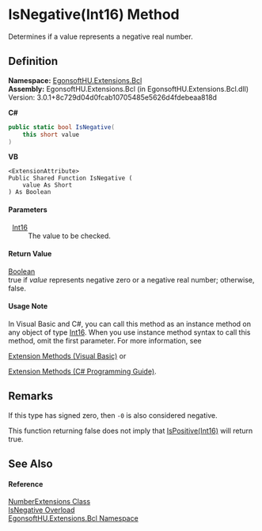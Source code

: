 # IsNegative(Int16) Method


Determines if a value represents a negative real number.



## Definition
**Namespace:** <a href="N_EgonsoftHU_Extensions_Bcl.md">EgonsoftHU.Extensions.Bcl</a>  
**Assembly:** EgonsoftHU.Extensions.Bcl (in EgonsoftHU.Extensions.Bcl.dll) Version: 3.0.1+8c729d04d0fcab10705485e5626d4fdebeaa818d

**C#**
``` C#
public static bool IsNegative(
	this short value
)
```
**VB**
``` VB
<ExtensionAttribute>
Public Shared Function IsNegative ( 
	value As Short
) As Boolean
```



#### Parameters
<dl><dt>  <a href="https://learn.microsoft.com/dotnet/api/system.int16" target="_blank" rel="noopener noreferrer">Int16</a></dt><dd>The value to be checked.</dd></dl>

#### Return Value
<a href="https://learn.microsoft.com/dotnet/api/system.boolean" target="_blank" rel="noopener noreferrer">Boolean</a>  
true if *value* represents negative zero or a negative real number; otherwise, false.

#### Usage Note
In Visual Basic and C#, you can call this method as an instance method on any object of type <a href="https://learn.microsoft.com/dotnet/api/system.int16" target="_blank" rel="noopener noreferrer">Int16</a>. When you use instance method syntax to call this method, omit the first parameter. For more information, see <a href="https://docs.microsoft.com/dotnet/visual-basic/programming-guide/language-features/procedures/extension-methods" target="_blank" rel="noopener noreferrer">

Extension Methods (Visual Basic)</a> or <a href="https://docs.microsoft.com/dotnet/csharp/programming-guide/classes-and-structs/extension-methods" target="_blank" rel="noopener noreferrer">

Extension Methods (C# Programming Guide)</a>.

## Remarks

If this type has signed zero, then `-0` is also considered negative.

This function returning false does not imply that <a href="M_EgonsoftHU_Extensions_Bcl_NumberExtensions_IsPositive_3.md">IsPositive(Int16)</a> will return true.


## See Also


#### Reference
<a href="T_EgonsoftHU_Extensions_Bcl_NumberExtensions.md">NumberExtensions Class</a>  
<a href="Overload_EgonsoftHU_Extensions_Bcl_NumberExtensions_IsNegative.md">IsNegative Overload</a>  
<a href="N_EgonsoftHU_Extensions_Bcl.md">EgonsoftHU.Extensions.Bcl Namespace</a>  
